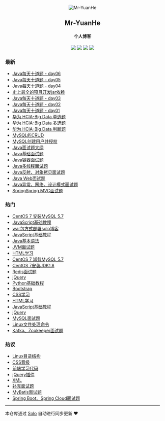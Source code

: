 <p align="center"><img alt="Mr-YuanHe" src="https://img.hacpai.com/avatar/1557558140040_1568594630932.jpeg?imageView2/1/w/256/h/256/interlace/0/q/100&timestamp=1571386900257"></p><h2 align="center">
Mr-YuanHe
</h2>

<h4 align="center">个人博客</h4>
<p align="center"><a title="Mr-YuanHe" target="_blank" href="https://github.com/Mr-Yuanhe/solo-blog"><img src="https://img.shields.io/github/last-commit/Mr-Yuanhe/solo-blog.svg?style=flat-square&color=FF9900"></a>
<a title="GitHub repo size in bytes" target="_blank" href="https://github.com/Mr-Yuanhe/solo-blog"><img src="https://img.shields.io/github/repo-size/Mr-Yuanhe/solo-blog.svg?style=flat-square"></a>
<a title="Solo Version" target="_blank" href="https://github.com/b3log/solo/releases"><img src="https://img.shields.io/badge/solo-3.6.4-f1e05a.svg?style=flat-square&color=blueviolet"></a>
<a title="Hits" target="_blank" href="https://github.com/b3log/hits"><img src="https://hits.b3log.org/Mr-Yuanhe/solo-blog.svg"></a></p>

### 最新

* [Java每天十道题 - day06](http://www.yuanheweb.com/articles/2019/11/08/1573192263548.html)
* [Java每天十道题 - day05](http://www.yuanheweb.com/articles/2019/11/07/1573130081367.html)
* [Java每天十道题 - day04](http://www.yuanheweb.com/articles/2019/11/06/1573034428639.html)
* [史上最全的项目开发jar依赖](http://www.yuanheweb.com/articles/2019/11/06/1573023979715.html)
* [Java每天十道题 - day03](http://www.yuanheweb.com/articles/2019/11/05/1572933061054.html)
* [Java每天十道题 - day02](http://www.yuanheweb.com/articles/2019/11/04/1572867006098.html)
* [Java每天十道题 - day01](http://www.yuanheweb.com/articles/2019/11/03/1572777896478.html)
* [华为 HCIA-Big Data 单选题](http://www.yuanheweb.com/articles/2019/11/01/1572569616402.html)
* [华为 HCIA-Big Data 多选题](http://www.yuanheweb.com/articles/2019/10/31/1572499122477.html)
* [华为 HCIA-Big Data 判断题](http://www.yuanheweb.com/articles/2019/10/31/1572489747535.html)
* [MySQL的CRUD](http://www.yuanheweb.com/articles/2019/10/25/1572018542775.html)
* [MySQL创建用户并授权](http://www.yuanheweb.com/articles/2019/10/25/1572017996312.html)
* [Java面试题大纲](http://www.yuanheweb.com/articles/2019/10/17/1571301954596.html)
* [Java基础面试题](http://www.yuanheweb.com/articles/2019/10/17/1571301586496.html)
* [Java容器面试题](http://www.yuanheweb.com/articles/2019/10/17/1571301552726.html)
* [Java多线程面试题](http://www.yuanheweb.com/articles/2019/10/17/1571301513531.html)
* [Java反射、对象拷贝面试题](http://www.yuanheweb.com/articles/2019/10/17/1571301251387.html)
* [Java Web面试题](http://www.yuanheweb.com/articles/2019/10/17/1571301214596.html)
* [Java异常、网络、设计模式面试题](http://www.yuanheweb.com/articles/2019/10/17/1571301158697.html)
* [SpringSpring MVC面试题](http://www.yuanheweb.com/articles/2019/10/17/1571301078556.html)

### 热门

* [CentOS 7 安装MySQL 5.7](http://www.yuanheweb.com/articles/2019/09/16/1568611730681.html)
* [JavaScript基础教程](http://www.yuanheweb.com/articles/2019/09/17/1568719612924.html)
* [war包方式部署solo博客](http://www.yuanheweb.com/articles/2019/09/21/1568995728707.html)
* [JavaScript基础教程](http://www.yuanheweb.com/articles/2019/09/17/1568719908797.html)
* [Java基本语法](http://www.yuanheweb.com/articles/2019/09/15/1568531187918.html)
* [JVM面试题](http://www.yuanheweb.com/articles/2019/10/17/1571300060790.html)
* [HTML学习](http://www.yuanheweb.com/articles/2019/09/17/1568652644765.html)
* [CentOS 7 卸载MySQL 5.7](http://www.yuanheweb.com/articles/2019/09/16/1568616652854.html)
* [CentOS 7安装JDK1.8 ](http://www.yuanheweb.com/articles/2019/09/20/1568989171576.html)
* [Redis面试题](http://www.yuanheweb.com/articles/2019/10/17/1571300148246.html)
* [jQuery](http://www.yuanheweb.com/articles/2019/09/18/1568813221540.html)
* [Python基础教程](http://www.yuanheweb.com/articles/2019/09/19/1568875782008.html)
* [Bootstrap](http://www.yuanheweb.com/articles/2019/09/24/1569320819776.html)
* [CSS学习](http://www.yuanheweb.com/articles/2019/09/17/1568651723977.html)
* [HTML学习](http://www.yuanheweb.com/articles/2019/09/17/1568651293523.html)
* [JavaScript基础教程](http://www.yuanheweb.com/articles/2019/09/18/1568812155818.html)
* [jQuery](http://www.yuanheweb.com/articles/2019/09/18/1568813407846.html)
* [MySQL面试题](http://www.yuanheweb.com/articles/2019/10/17/1571300601470.html)
* [Linux文件处理命令](http://www.yuanheweb.com/articles/2019/09/15/1568547117311.html)
* [Kafka、Zookeeper面试题](http://www.yuanheweb.com/articles/2019/10/17/1571300692656.html)

### 热议

* [Linux目录结构](http://www.yuanheweb.com/articles/2019/09/15/1568540856966.html)
* [CSS晋级](http://www.yuanheweb.com/articles/2019/09/17/1568652160688.html)
* [前端学习代码](http://www.yuanheweb.com/articles/2019/09/18/1568818883145.html)
* [jQuery插件](http://www.yuanheweb.com/articles/2019/09/24/1569318733397.html)
* [XML](http://www.yuanheweb.com/articles/2019/09/26/1569511697360.html)
* [补充面试题](http://www.yuanheweb.com/articles/2019/10/17/1571299896461.html)
* [MyBatis面试题](http://www.yuanheweb.com/articles/2019/10/17/1571300971624.html)
* [Spring Boot、Spring Cloud面试题](http://www.yuanheweb.com/articles/2019/10/17/1571301027506.html)

---

本仓库通过 [Solo](https://github.com/b3log/solo) 自动进行同步更新 ❤️ 